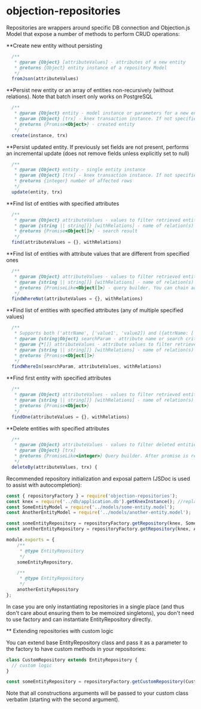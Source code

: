 # objection-repositories

Repositories are wrappers around specific DB connection and Objection.js Model that expose a number of methods to perform CRUD operations:

**Create new entity without persisting

```js
  /**
   * @param {Object} [attributeValues] - attributes of a new entity
   * @returns {Object} entity instance of a repository Model
   */
  fromJson(attributeValues)
```

**Persist new entity or an array of entities non-recursively (without relations). Note that batch insert only works on PostgreSQL

```js
  /**
   * @param {Object} entity - model instance or parameters for a new entity
   * @param {Object} [trx] - knex transaction instance. If not specified, new implicit transaction will be used.
   * @returns {Promise<Object>} - created entity
   */
  create(instance, trx)
```

**Persist updated entity. If previously set fields are not present, performs an incremental update (does not remove fields unless explicitly set to null)

```js
  /**
   * @param {Object} entity - single entity instance
   * @param {Object} [trx] - knex transaction instance. If not specified, new implicit transaction will be used.
   * @returns {integer} number of affected rows
   */
  update(entity, trx)
```

**Find list of entities with specified attributes

```js
  /**
   * @param {Object} attributeValues - values to filter retrieved entities by
   * @param {string || string[]} [withRelations] - name of relation(s) to eagerly retrieve, as defined in model relationMappings()
   * @returns {Promise<Object[]>} - search result
   */
  find(attributeValues = {}, withRelations)
```

**Find list of entities with attribute values that are different from specified ones

```js
  /**
   * @param {Object} attributeValues - values to filter retrieved entities by
   * @param {string || string[]} [withRelations] - name of relation(s) to eagerly retrieve, as defined in model relationMappings()
   * @returns {PromiseLike<Object[]>} - query builder. You can chain additional methods to it or call "await" or then() on it to execute
   */
  findWhereNot(attributeValues = {}, withRelations)
```

**Find list of entities with specified attributes (any of multiple specified values)

```js
  /**
   * Supports both ('attrName', ['value1', 'value2]) and ({attrName: ['value1', 'value2']} formats)
   * @param {string|Object} searchParam - attribute name or search criteria object
   * @param {*[]} attributeValues - attribute values to filter retrieved entities by
   * @param {string || string[]} [withRelations] - name of relation(s) to eagerly retrieve, as defined in model relationMappings()
   * @returns {Promise<Object[]>}
   */
  findWhereIn(searchParam, attributeValues, withRelations)
```

**Find first entity with specified attributes

```js
  /**
   * @param {Object} attributeValues - values to filter retrieved entities by
   * @param {string || string[]} [withRelations] - name of relation(s) to eagerly retrieve, as defined in model relationMappings()
   * @returns {Promise<Object>}
   */
  findOne(attributeValues = {}, withRelations)
```

**Delete entities with specified attributes

```js
  /**
   * @param {Object} attributeValues - values to filter deleted entities by
   * @param {Object} [trx]
   * @returns {PromiseLike<integer>} Query builder. After promise is resolved, returns count of deleted rows
   */
  deleteBy(attributeValues, trx) {
```

Recommended repository initialization and exposal pattern (JSDoc is used to assist with autocompletion):


```js
const { repositoryFactory } = require('objection-repositories');
const knex = require('../db/application.db').getKnexInstance(); //replace with how you provide knex in your application
const SomeEntityModel = require('../models/some-entity.model');
const AnotherEntityModel = require('../models/another-entity.model');

const someEntityRepository = repositoryFactory.getRepository(knex, SomeEntityModel);
const anotherEntityRepository = repositoryFactory.getRepository(knex, AnotherEntityModel);

module.exports = {
	/**
	 * @type EntityRepository
	 */
	someEntityRepository,

	/**
	 * @type EntityRepository
	 */
	anotherEntityRepository
};
```

In case you are only instantiating repositories in a single place (and thus don't care about ensuring them to be memoized singletons), you don't
need to use factory and can instantiate EntityRepository directly.

** Extending repositories with custom logic

You can extend base EntityRepository class and pass it as a parameter to the factory to have custom methods in your repositories:

```js
class CustomRepository extends EntityRepository {
  // custom logic
}

const someEntityRepository = repositoryFactory.getCustomRepository(CustomRepository, knex, SomeEntityModel);
```

Note that all constructions arguments will be passed to your custom class verbatim (starting with the second argument).
